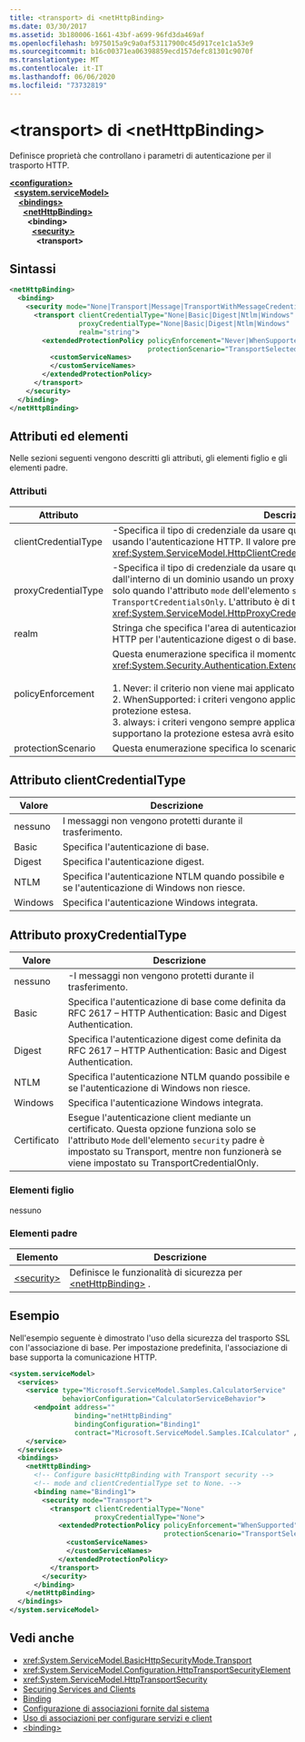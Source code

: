 ```yaml
---
title: <transport> di <netHttpBinding>
ms.date: 03/30/2017
ms.assetid: 3b180006-1661-43bf-a699-96fd3da469af
ms.openlocfilehash: b975015a9c9a0af53117900c45d917ce1c1a53e9
ms.sourcegitcommit: b16c00371ea06398859ecd157defc81301c9070f
ms.translationtype: MT
ms.contentlocale: it-IT
ms.lasthandoff: 06/06/2020
ms.locfileid: "73732819"
---
```

# <a name="transport-of-nethttpbinding"></a>\<transport> di \<netHttpBinding>
Definisce proprietà che controllano i parametri di autenticazione per il trasporto HTTP.  
  
[**\<configuration>**](../configuration-element.md)\
&nbsp;&nbsp;[**\<system.serviceModel>**](system-servicemodel.md)\
&nbsp;&nbsp;&nbsp;&nbsp;[**\<bindings>**](bindings.md)\
&nbsp;&nbsp;&nbsp;&nbsp;&nbsp;&nbsp;[**\<netHttpBinding>**](nethttpbinding.md)\
&nbsp;&nbsp;&nbsp;&nbsp;&nbsp;&nbsp;&nbsp;&nbsp;**\<binding>**\
&nbsp;&nbsp;&nbsp;&nbsp;&nbsp;&nbsp;&nbsp;&nbsp;&nbsp;&nbsp;[**\<security>**](security-of-nethttpbinding.md)\
&nbsp;&nbsp;&nbsp;&nbsp;&nbsp;&nbsp;&nbsp;&nbsp;&nbsp;&nbsp;&nbsp;&nbsp;**\<transport>**  
  
## <a name="syntax"></a>Sintassi  
  
```xml  
<netHttpBinding>
  <binding>
    <security mode="None|Transport|Message|TransportWithMessageCredential|TransportCredentialOnly">
      <transport clientCredentialType="None|Basic|Digest|Ntlm|Windows"
                 proxyCredentialType="None|Basic|Digest|Ntlm|Windows"
                 realm="string">
        <extendedProtectionPolicy policyEnforcement="Never|WhenSupported|Always"
                                  protectionScenario="TransportSelected|TrustedProxy">
          <customServiceNames>
          </customServiceNames>
        </extendedProtectionPolicy>
      </transport>
    </security>
  </binding>
</netHttpBinding>
```  
  
## <a name="attributes-and-elements"></a>Attributi ed elementi  
 Nelle sezioni seguenti vengono descritti gli attributi, gli elementi figlio e gli elementi padre.  
  
### <a name="attributes"></a>Attributi  
  
|Attributo|Descrizione|  
|---------------|-----------------|  
|clientCredentialType|-Specifica il tipo di credenziale da usare quando si esegue l'autenticazione client usando l'autenticazione HTTP.  Il valore predefinito è `None`. L'attributo è di tipo <xref:System.ServiceModel.HttpClientCredentialType>.|  
|proxyCredentialType|-Specifica il tipo di credenziale da usare quando si esegue l'autenticazione client dall'interno di un dominio usando un proxy su HTTP. Questo attributo è applicabile solo quando l'attributo `mode` dell'elemento `security` padre è `Transport` o `TransportCredentialsOnly`. L'attributo è di tipo <xref:System.ServiceModel.HttpProxyCredentialType>.|  
|realm|Stringa che specifica l'area di autenticazione usata dallo schema di autenticazione HTTP per l'autenticazione digest o di base. Il valore predefinito è una stringa vuota.|  
|policyEnforcement|Questa enumerazione specifica il momento in cui deve essere applicato l'oggetto <xref:System.Security.Authentication.ExtendedProtection.ExtendedProtectionPolicy>.<br /><br /> 1. Never: il criterio non viene mai applicato (la protezione estesa è disabilitata).<br />2. WhenSupported: i criteri vengono applicati solo se il client supporta la protezione estesa.<br />3. always: i criteri vengono sempre applicati. L'autenticazione dei client che non supportano la protezione estesa avrà esito negativo.|  
|protectionScenario|Questa enumerazione specifica lo scenario di protezione applicato dai criteri.|  
  
## <a name="clientcredentialtype-attribute"></a>Attributo clientCredentialType  
  
|Valore|Descrizione|  
|-----------|-----------------|  
|nessuno|I messaggi non vengono protetti durante il trasferimento.|  
|Basic|Specifica l'autenticazione di base.|  
|Digest|Specifica l'autenticazione digest.|  
|NTLM|Specifica l'autenticazione NTLM quando possibile e se l'autenticazione di Windows non riesce.|  
|Windows|Specifica l'autenticazione Windows integrata.|  
  
## <a name="proxycredentialtype-attribute"></a>Attributo proxyCredentialType  
  
|Valore|Descrizione|  
|-----------|-----------------|  
|nessuno|-I messaggi non vengono protetti durante il trasferimento.|  
|Basic|Specifica l'autenticazione di base come definita da RFC 2617 – HTTP Authentication: Basic and Digest Authentication.|  
|Digest|Specifica l'autenticazione digest come definita da RFC 2617 – HTTP Authentication: Basic and Digest Authentication.|  
|NTLM|Specifica l'autenticazione NTLM quando possibile e se l'autenticazione di Windows non riesce.|  
|Windows|Specifica l'autenticazione Windows integrata.|  
|Certificato|Esegue l'autenticazione client mediante un certificato. Questa opzione funziona solo se l'attributo `Mode` dell'elemento `security` padre è impostato su Transport, mentre non funzionerà se viene impostato su TransportCredentialOnly.|  
  
### <a name="child-elements"></a>Elementi figlio  
 nessuno  
  
### <a name="parent-elements"></a>Elementi padre  
  
|Elemento|Descrizione|  
|-------------|-----------------|  
|[\<security>](security-of-nethttpbinding.md)|Definisce le funzionalità di sicurezza per [\<netHttpBinding>](nethttpbinding.md) .|  
  
## <a name="example"></a>Esempio  
 Nell'esempio seguente è dimostrato l'uso della sicurezza del trasporto SSL con l'associazione di base. Per impostazione predefinita, l'associazione di base supporta la comunicazione HTTP.  
  
```xml  
<system.serviceModel>
  <services>
    <service type="Microsoft.ServiceModel.Samples.CalculatorService"
             behaviorConfiguration="CalculatorServiceBehavior">
      <endpoint address=""
                binding="netHttpBinding"
                bindingConfiguration="Binding1"
                contract="Microsoft.ServiceModel.Samples.ICalculator" />
    </service>
  </services>
  <bindings>
    <netHttpBinding>
      <!-- Configure basicHttpBinding with Transport security -->
      <!-- mode and clientCredentialType set to None. -->
      <binding name="Binding1">
        <security mode="Transport">
          <transport clientCredentialType="None"
                     proxyCredentialType="None">
            <extendedProtectionPolicy policyEnforcement="WhenSupported"
                                      protectionScenario="TransportSelected">
              <customServiceNames>
              </customServiceNames>
            </extendedProtectionPolicy>
          </transport>
        </security>
      </binding>
    </netHttpBinding>
  </bindings>
</system.serviceModel>
```  
  
## <a name="see-also"></a>Vedi anche

- <xref:System.ServiceModel.BasicHttpSecurityMode.Transport>
- <xref:System.ServiceModel.Configuration.HttpTransportSecurityElement>
- <xref:System.ServiceModel.HttpTransportSecurity>
- [Securing Services and Clients](../../../wcf/feature-details/securing-services-and-clients.md)
- [Binding](../../../wcf/bindings.md)
- [Configurazione di associazioni fornite dal sistema](../../../wcf/feature-details/configuring-system-provided-bindings.md)
- [Uso di associazioni per configurare servizi e client](../../../wcf/using-bindings-to-configure-services-and-clients.md)
- [\<binding>](bindings.md)
